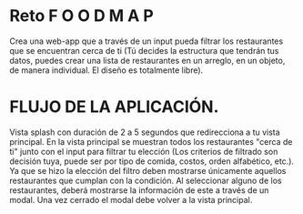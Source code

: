 # Reto F O O D M A P
Crea una web-app que a través de un input pueda filtrar los restaurantes que se encuentran cerca de ti (Tú decides la estructura que tendrán tus datos, puedes crear una lista de restaurantes en un arreglo, en un objeto, de manera individual. El diseño es totalmente libre).
# FLUJO DE LA APLICACIÓN.
Vista splash con duración de 2 a 5 segundos que redirecciona a tu vista principal. 
En la vista principal se muestran todos los restaurantes "cerca de ti" junto con el input para filtrar tu elección (Los criterios de filtrado son decisión tuya, puede ser por tipo de comida, costos, orden alfabético, etc.). 
Ya que se hizo la elección del filtro deben mostrarse únicamente aquellos restaurantes que cumplan con la condición. 
Al seleccionar alguno de los restaurantes, deberá mostrarse la información de este a través de un modal. 
Una vez cerrado el modal debe volver a la vista principal. 
